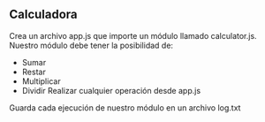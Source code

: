 ## Calculadora

Crea un archivo app.js que importe un módulo llamado calculator.js. 
Nuestro módulo debe tener la posibilidad de: 
- Sumar
- Restar
- Multiplicar
- Dividir
Realizar cualquier operación desde app.js

Guarda cada ejecución de nuestro módulo en un archivo log.txt

